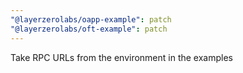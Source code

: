 ```yaml
---
"@layerzerolabs/oapp-example": patch
"@layerzerolabs/oft-example": patch
---
```


Take RPC URLs from the environment in the examples
